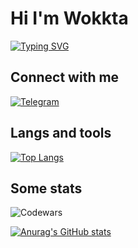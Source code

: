 #  Hi I'm Wokkta
[![Typing SVG](https://readme-typing-svg.demolab.com?font=Fira+Code&pause=1000&color=F7F247&background=FFFFFF00&width=435&lines=20+y.o.+react+developer;student+of+MISIS)](https://git.io/typing-svg)

##  Connect with me
[![Telegram](https://img.shields.io/badge/Telegram-2CA5E0?style=for-the-badge&logo=telegram&logoColor=white)](https://t.me/codeforcebetter)
##  Langs and tools

[![Top Langs](https://github-readme-stats.vercel.app/api/top-langs/?username=Wokkta)](https://github.com/anuraghazra/github-readme-stats)

##  Some stats
![Codewars](https://github.r2v.ch/codewars?user=Wokkta&stroke=%23)

[![Anurag's GitHub stats](https://github-readme-stats.vercel.app/api?username=Wokkta)](https://github.com/anuraghazra/github-readme-stats)

